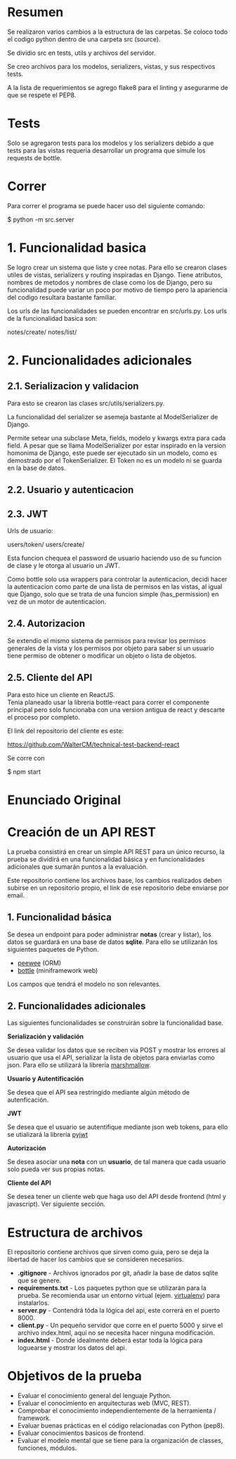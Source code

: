 # Resumen

Se realizaron varios cambios a la estructura de las carpetas. Se coloco todo el codigo
python dentro de una carpeta src (source). 

Se dividio src en tests, utils y archivos del servidor.

Se creo archivos para los modelos, serializers, vistas, y sus respectivos tests.

A la lista de requerimientos se agrego flake8 para el linting y asegurarme de que se respete el PEP8.

# Tests

Solo se agregaron tests para los modelos y los serializers debido a que tests 
para las vistas requeria desarrollar un programa que simule los requests de bottle.

# Correr

Para correr el programa se puede hacer uso del siguiente comando:

$ python -m src.server

# 1. Funcionalidad basica

Se logro crear un sistema que liste y cree notas. Para ello se crearon clases utiles
de vistas, serializers y routing inspiradas en Django.
Tiene atributos, nombres de metodos y nombres de clase como los de Django, pero su funcionalidad puede variar
un poco por motivo de tiempo pero la apariencia del codigo resultara bastante familiar.

Los urls de las funcionalidades se pueden encontrar en src/urls.py.
Los urls de la funcionalidad basica son:

notes/create/
notes/list/

# 2. Funcionalidades adicionales

## 2.1. Serializacion y validacion

Para esto se crearon las clases src/utils/serializers.py.

La funcionalidad del serializer se asemeja bastante al ModelSerializer de Django.

Permite setear una subclase Meta, fields, modelo y kwargs extra para cada field.
A pesar que se llama ModelSerializer por estar inspirado en la version homonima de Django, 
este puede ser ejecutado sin un modelo, como es demostrado por el TokenSerializer.
El Token no es un modelo ni se guarda en la base de datos.

## 2.2. Usuario y autenticacion
## 2.3. JWT

Urls de usuario:

users/token/
users/create/

Esta funcion chequea el password de usuario haciendo uso de su funcion de clase y
le otorga al usuario un JWT.

Como bottle solo usa wrappers para controlar la autenticacion, decidi hacer 
la autenticacion como parte de una lista de permisos en las vistas, al igual que Django,
solo que se trata de una funcion simple (has_permission) en vez de un motor
de autenticacion.

## 2.4. Autorizacion

Se extendio el mismo sistema de permisos para revisar los permisos generales de la vista
y los permisos por objeto para saber si un usuario tiene permiso de obtener o modificar un 
objeto o lista de objetos.


## 2.5. Cliente del API

Para esto hice un cliente en ReactJS.  
Tenia planeado usar la libreria bottle-react para correr el componente principal
pero solo funcionaba con una version antigua de react y descarte el proceso por completo.

El link del repositorio del cliente es este:

https://github.com/WalterCM/technical-test-backend-react

Se corre con 

$ npm start


# Enunciado Original

# Creación de un API REST

La prueba consistirá en crear un simple API REST para un único recurso, la prueba se dividirá en una funcionalidad básica y en funcionalidades adicionales que sumarán puntos a la evaluación. 

Este repositorio contiene los archivos base, los cambios realizados deben subirse en un repositorio propio, el link de ese repositorio debe enviarse por email.

## 1. Funcionalidad básica
Se desea un endpoint para poder administrar **notas** (crear y listar), los datos se guardará en una base de datos **sqlite**. Para ello se utilizarán los siguientes paquetes de Python.
* [peewee](http://docs.peewee-orm.com/en/latest/ "peewee") (ORM)
* [bottle](https://bottlepy.org/docs/dev/ "bottle") (miniframework web)

Los campos que tendrá el modelo no son relevantes.

## 2. Funcionalidades adicionales
Las siguientes funcionalidades se construirán sobre la funcionalidad base.

**Serialización y validación**

Se desea validar los datos que se reciben via POST y mostrar los errores al usuario que usa el API, serializar la lista de objetos para enviarlas como json. Para ello se utilizará la librería [marshmallow](https://marshmallow.readthedocs.io/en/latest/ "marshmallow").

**Usuario y Autentificación**

Se desea que el API sea restringido mediante algún método de autenficación.

**JWT**

Se desea que el usuario se autentifique mediante json web tokens, para ello se utializará la librería [pyjwt](https://github.com/jpadilla/pyjwt "pyjwt")

**Autorización**

Se desea asociar una **nota** con un **usuario**, de tal manera que cada usuario solo pueda ver sus propias notas.

**Cliente del API**

Se desea tener un cliente web que haga uso del API desde frontend (html y javascript). Ver siguiente sección.

# Estructura de archivos
El repositorio contiene archivos que sirven como guia, pero se deja la libertad de hacer los cambios que se consideren necesarios.
* **.gitignore** - Archivos ignorados por git, añadir la base de datos sqlite que se genere.
* **requirements.txt** - Los paquetes python que se utilizarán para la prueba. Se recomienda usar un entorno virtual (ejem. [virtualenv](https://virtualenv.pypa.io/en/stable/ "virtualenv")) para instalarlos.
* **server.py** - Contendrá tóda la lógica del api, este correrá en el puerto 8000.
* **client.py** - Un pequeño servidor que corre en el puerto 5000 y sirve el archivo index.html, aquí no se necesita hacer ninguna modificación.
* **index.html** - Donde idealmente deberá estar toda la lógica para loguearse y mostrar los datos del api.

# Objetivos de la prueba
* Evaluar el conocimiento general del lenguaje Python.
* Evaluar el conocimiento en arquitecturas web (MVC, REST).
* Comprobar el conocimiento independientemente de la herramienta / framework.
* Evaluar buenas prácticas en el código relacionadas con Python (pep8).
* Evaluar conocimientos basicos de frontend.
* Evaluar el modelo mental que se tiene para la organización de classes, funciones, módulos.
